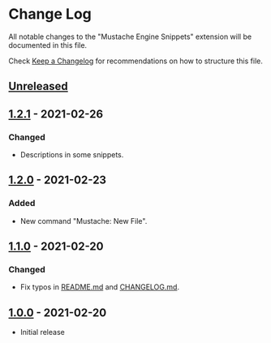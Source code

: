 # Change Log

All notable changes to the "Mustache Engine Snippets" extension will be documented in this file.

Check [Keep a Changelog](http://keepachangelog.com/) for recommendations on how to structure this file.

## [Unreleased]

## [1.2.1] - 2021-02-26

### Changed

- Descriptions in some snippets.

## [1.2.0] - 2021-02-23

### Added

- New command "Mustache: New File".

## [1.1.0] - 2021-02-20

### Changed

- Fix typos in [README.md](./README.md) and [CHANGELOG.md](./CHANGELOG.md).

## [1.0.0] - 2021-02-20

- Initial release

[unreleased]: https://github.com/ManuelGil/vscode-mustache-snippets/compare/v1.2.1...HEAD
[1.2.1]: https://github.com/ManuelGil/vscode-mustache-snippets/compare/v1.2.1...v1.2.1
[1.2.0]: https://github.com/ManuelGil/vscode-mustache-snippets/compare/v1.1.0...v1.2.0
[1.1.0]: https://github.com/ManuelGil/vscode-mustache-snippets/compare/v1.0.0...v1.1.0
[1.0.0]: https://github.com/ManuelGil/vscode-mustache-snippets/releases/tag/v1.0.0
